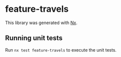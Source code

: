 # feature-travels

This library was generated with [Nx](https://nx.dev).

## Running unit tests

Run `nx test feature-travels` to execute the unit tests.
